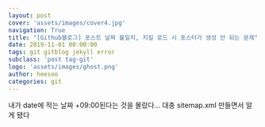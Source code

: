 ```yaml
---
layout: post
cover: 'assets/images/cover4.jpg'
navigation: True
title: "[Github블로그] 포스트 날짜 불일치, 지킬 로드 시 포스터가 생성 안 되는 문제"
date: 2019-11-01 00:00:00
tags: git gitblog jekyll error
subclass: 'post tag-git'
logo: 'assets/images/ghost.png'
author: heesoo
categories: git
---
```

<!-- 여태까지 지킬을 이용하며 갓 작성한 포스트는 하루 정도 지나야 로컬에서 확인할 수 있었다. md로 작성한 새 파일이 바로 html로 변환되지 않는 게 이상하다 느꼈지만 그냥 넘겼었다.

오늘 무의식 중에 블로그에서 포스트 작성 날짜를 보았는데 md에 date로 입력한 날짜들보다 하루씩 늦게 되있었다.

자세히는 안 찾아봤지만 블로그 시간이 영국을 기준으로 해서 영국 시간보다 빠른 한국 시간을 date로 썼으니 지킬딴엔 예약 포스트인 줄 알고 업로드를 안 해준 것이다.

쓸데없이 똑똑해,, 혹시 지킬로 확인할 때 포스터가 생성되지 않는다면 date를 확인해보자. 앞으로는 date에 구체적인 시 분 초는 생략하고 00:00:00으로 통일해야겠다. -->
내가 date에 적는 날짜 +09:00된다는 것을 몰랐다...
대충 sitemap.xml 만들면서 알게 됐다
